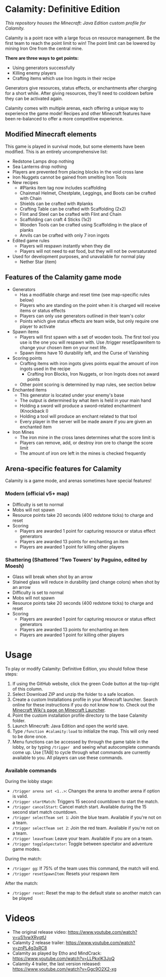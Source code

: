 # Calamity: Definitive Edition

*This repository houses the Minecraft: Java Edition custom profile for Calamity.*

Calamity is a point race with a large focus on resource management. Be the first team to reach the point limit to win! The point limit can be lowered by mining Iron Ore from the central mine.

**There are three ways to get points:**
- Using generators successfully
- Killing enemy players
- Crafting items which use Iron Ingots in their recipe

Generators give resources, status effects, or enchantments after charging for a short while. After giving resources, they'll need to cooldown before they can be activated again.

Calamity comes with multiple arenas, each offering a unique way to experience the game mode! Recipes and other Minecraft features have been re-balanced to offer a more competitive experience.

## Modified Minecraft elements
This game is played in survival mode, but some elements have been modified. This is an entirely uncomprehensive list:

- Redstone Lamps drop nothing
- Sea Lanterns drop nothing
- Players are prevented from placing blocks in the void cross lane
- Iron Nuggets cannot be gained from smelting Iron Tools
- New recipes
  - #Planks item tag now includes scaffolding
  - Chainmail Helmet, Chestplate, Leggings, and Boots can be crafted with Chain
  - Shields can be crafted with #planks
  - Crafting Table can be crafted with Scaffolding (2x2)
  - Flint and Steel can be crafted with Flint and Chain
  - Scaffolding can craft 4 Sticks (1x2)
  - Wooden Tools can be crafted using Scaffolding in the place of planks
  - Anvils can be crafted with only 7 iron ingots
- Edited game rules
  - Players will respawn instantly when they die
  - Players will not need to eat food, but they will not be oversaturated
- Used for development purposes, and unavailable for normal play
  - Nether Star (item)

## Features of the Calamity game mode
- Generators
  - Has a modifiable charge and reset time (see map-specific rules below)
  - Players who are standing on the point when it is charged will receive items or status effects
  - Players can only use generators outlined in their team's color
  - Points which give status effects are team wide, but only require one player to activate
- Spawn items
  - Players will first spawn with a set of wooden tools. The first tool you use is the one you will respawn with. Use /trigger resetSpawnItem to change your chosen item on your next life.
  - Spawn items have 10 durability left, and the Curse of Vanishing
- Scoring points
  - Crafting items with iron ingots gives points equal the amount of iron ingots used in the recipe
    - Crafting Iron Blocks, Iron Nuggets, or Iron Ingots does not award points
  - Other point scoring is determined by map rules, see section below
- Enchanted items
  - This generator is located under your enemy's base
  - The output is determined by what item is held in your main hand
  - Holding a sword will produce a sword-related enchantment (Knockback I)
  - Holding a tool will produce an enchant related to that tool
  - Every player in the server will be made aware if you are given an enchanted item
- Iron Mines
  - The iron mine in the cross lanes determines what the score limit is
  - Players can remove, add, or destroy iron ore to change the score limit
  - The amount of iron ore left in the mines is checked frequently

## Arena-specific features for Calamity
Calamity is a game mode, and arenas sometimes have special features!

### Modern (official v5+ map)
- Difficulty is set to normal
- Mobs will not spawn
- Resource points take 20 seconds (400 redstone ticks) to charge and reset
- Scoring
  - Players are awarded 1 point for capturing resource or status effect generators
  - Players are awarded 13 points for enchanting an item
  - Players are awarded 1 point for killing other players
### Shattering (Shattered 'Two Towers' by Paguino, edited by Moesh)
- Glass will break when shot by an arrow
- Stained glass will reduce in durability (and change colors) when shot by an arrow
- Difficulty is set to normal
- Mobs will not spawn
- Resource points take 20 seconds (400 redstone ticks) to charge and reset
- Scoring
  - Players are awarded 1 point for capturing resource or status effect generators
  - Players are awarded 13 points for enchanting an item
  - Players are awarded 1 point for killing other players

# Usage
To play or modify Calamity: Definitive Edition, you should follow these steps:

1. If using the GitHub website, click the green Code button at the top-right of this column.
1. Select Download ZIP and unzip the folder to a safe location.
1. Create a custom Installations profile in your Minecraft launcher. Search online for these instructions if you do not know how to. Check out the [Minecraft Wiki's page on Minecraft Launcher](https://minecraft.gamepedia.com/Minecraft_Launcher#Installations).
1. Point the custom installation profile directory to the base Calamity folder.
1. Launch Minecraft: Java Edition and open the world save.
1. Type `/function #calamity:load` to initialize the map. This will only need to be done once.
1. Menu functions can be accessed by through the game table in the lobby, or by typing `/trigger ` and seeing what autocomplete commands come up. Use [TAB] to cycle through what commands are currently available to you. All players can use these commands.

### Available commands
During the lobby stage:
- `/trigger arena set <1..>`: Changes the arena to another arena if option is valid.
- `/trigger startMatch`: Triggers 15 second countdown to start the match.
- `/trigger cancelStart`: Cancel match start. Available during the 15 second start match countdown.
- `/trigger selectTeam set 1`: Join the blue team. Available if you're not on a team.
- `/trigger selectTeam set 2`: Join the red team. Available if you're not on a team.
- `/trigger leaveTeam`: Leave your team. Available if you are on a team.
- `/trigger toggleSpectator`: Toggle between spectator and adventure game modes.

During the match:
- `/trigger gg`: If 75% of the team uses this command, the match will end.
- `/trigger resetSpawnItem`: Resets your respawn item

After the match:
- `/trigger reset`: Reset the map to the default state so another match can be played


# Videos
- The original release video: https://www.youtube.com/watch?v=uS1vwXRyqtU
- Calamity 2 release trailer: https://www.youtube.com/watch?v=znPL4g3sRC8
- Calamity as played by Etho and MindCrack: https://www.youtube.com/watch?v=LLPkxIK3JoQ
- Calamity 4 trailer, the last version released: https://www.youtube.com/watch?v=Ggc9O2X2-xg
